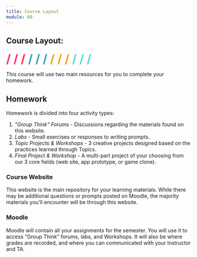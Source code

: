 ```yaml
---
title: Course Layout
module: 00
---
```


## Course Layout:
<span style="color: #FC315A; font-size: xx-large; font-weight: bold">/ / / </span>
<span style="color: #33A3C1; font-size: xx-large; font-weight: bold">/ / / </span>
<span style="color: #F5A205; font-size: xx-large; font-weight: bold">/ / / </span>
<span style="color: #53DFD3; font-size: xx-large; font-weight: bold">/ / /</span>

This course will use two main resources for you to complete your homework.

## Homework
Homework is divided into four activity types:

1. _"Group Think" Forums_ - Discussions regarding the materials found on this website.
2. _Labs_ - Small exercises or responses to writing prompts.
3. _Topic Projects & Workshops_ - 3 creative projects designed based on the practices learned through Topics.
4. _Final Project & Workshop_ - A multi-part project of your choosing from our 3 core fields (web site, app prototype, or game clone).

### Course Website
This website is the main repository for your learning materials. While there may be additional questions or prompts posted on Moodle, the majority materials you'll encounter will be through this website.


### Moodle
Moodle will contain all your assignments for the semester. You will use it to access "Group Think" forums, labs, and Workshops. It will also be where grades are recorded, and where you can communicated with your Instructor and TA.
